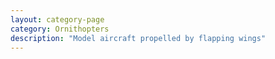 ```yaml
---
layout: category-page
category: Ornithopters
description: "Model aircraft propelled by flapping wings"
---
```

